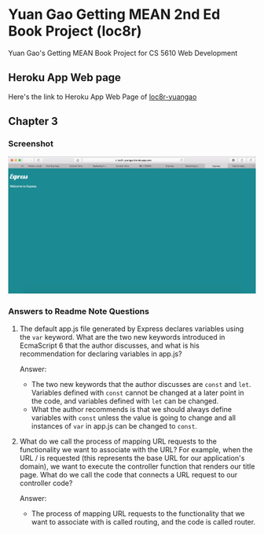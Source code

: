 # Yuan Gao Getting MEAN 2nd Ed Book Project (loc8r)
Yuan Gao's Getting MEAN Book Project for CS 5610 Web Development

## Heroku App Web page
Here's the link to Heroku App Web Page of [loc8r-yuangao](https://loc8r-yuangao.herokuapp.com)

## Chapter 3
### Screenshot
![ch3](/images/ch3-screenshot.png)

### Answers to Readme Note Questions
1. The default app.js file generated by Express declares variables using the ``` var ``` keyword. What are the two new keywords introduced in EcmaScript 6 that the author discusses, and what is his recommendation for declaring variables in app.js?

    Answer:
    - The two new keywords that the author discusses are ``` const ``` and ``` let ```. Variables defined with ``` const ``` cannot be changed at a later point in the code, and variables defined with ``` let ``` can be changed.
    - What the author recommends is that we should always define variables with ``` const ``` unless the value is going to change and all instances of ``` var ``` in app.js can be changed to ``` const ```.

2. What do we call the process of mapping URL requests to the functionality we want to associate with the URL? For example, when the URL / is requested (this represents the base URL for our application's domain), we want to execute the controller function that renders our title page. What do we call the code that connects a URL request to our controller code?

    Answer:
    - The process of mapping URL requests to the functionality that we want to associate with is called routing, and the code is called router.
